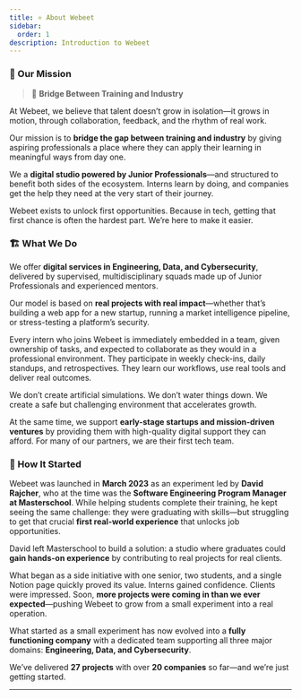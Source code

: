 ```yaml
---
title: ⭐️ About Webeet
sidebar:
  order: 1
description: Introduction to Webeet
---
```


### 🔭 Our Mission

> 🌁
> **Bridge Between Training and Industry**

At Webeet, we believe that talent doesn’t grow in isolation—it grows in motion, through collaboration, feedback, and the rhythm of real work.

Our mission is to **bridge the gap between training and industry** by giving aspiring professionals a place where they can apply their learning in meaningful ways from day one.

We a **digital studio powered by Junior Professionals**—and structured to benefit both sides of the ecosystem. Interns learn by doing, and companies get the help they need at the very start of their journey.

Webeet exists to unlock first opportunities. Because in tech, getting that first chance is often the hardest part. We’re here to make it easier.

### 🏗️ What We Do

We offer **digital services in Engineering, Data, and Cybersecurity**, delivered by supervised, multidisciplinary squads made up of Junior Professionals and experienced mentors.

Our model is based on **real projects with real impact**—whether that’s building a web app for a new startup, running a market intelligence pipeline, or stress-testing a platform’s security.

Every intern who joins Webeet is immediately embedded in a team, given ownership of tasks, and expected to collaborate as they would in a professional environment. They participate in weekly check-ins, daily standups, and retrospectives. They learn our workflows, use real tools and deliver real outcomes.

We don’t create artificial simulations. We don’t water things down. We create a safe but challenging environment that accelerates growth.

At the same time, we support **early-stage startups and mission-driven ventures** by providing them with high-quality digital support they can afford. For many of our partners, we are their first tech team.

### 📆 How It Started

Webeet was launched in **March 2023** as an experiment led by **David Rajcher**, who at the time was the **Software Engineering Program Manager at Masterschool**. While helping students complete their training, he kept seeing the same challenge: they were graduating with skills—but struggling to get that crucial **first real-world experience** that unlocks job opportunities.

David left Masterschool to build a solution: a studio where graduates could **gain hands-on experience** by contributing to real projects for real clients.

What began as a side initiative with one senior, two students, and a single Notion page quickly proved its value. Interns gained confidence. Clients were impressed. Soon, **more projects were coming in than we ever expected**—pushing Webeet to grow from a small experiment into a real operation.

What started as a small experiment has now evolved into a **fully functioning company** with a dedicated team supporting all three major domains: **Engineering, Data, and Cybersecurity**.

We’ve delivered **27 projects** with over **20 companies** so far—and we’re just getting started.

---
